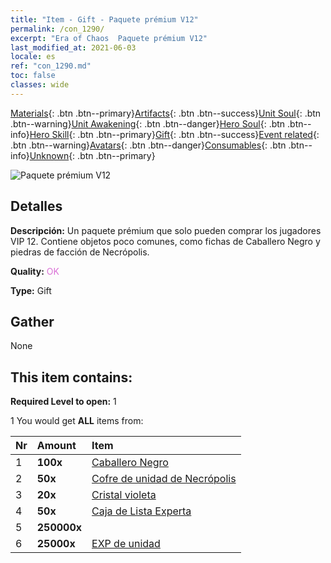 ```yaml
---
title: "Item - Gift - Paquete prémium V12"
permalink: /con_1290/
excerpt: "Era of Chaos  Paquete prémium V12"
last_modified_at: 2021-06-03
locale: es
ref: "con_1290.md"
toc: false
classes: wide
---
```

 [Materials](/ItemsES/){: .btn .btn--primary}[Artifacts](/ItemsES/Artifacts/){: .btn .btn--success}[Unit Soul](/ItemsES/UnitSoul/){: .btn .btn--warning}[Unit Awakening](/ItemsES/UnitAwakening/){: .btn .btn--danger}[Hero Soul](/ItemsES/HeroSoul/){: .btn .btn--info}[Hero Skill](/ItemsES/HeroSkill/){: .btn .btn--primary}[Gift](/ItemsES/Gift/){: .btn .btn--success}[Event related](/ItemsES/Events/){: .btn .btn--warning}[Avatars](/ItemsES/Avatars/){: .btn .btn--danger}[Consumables](/ItemsES/Consumables/){: .btn .btn--info}[Unknown](/ItemsES/Unknown/){: .btn .btn--primary}

 ![Paquete prémium V12](/images/t/i_905012.png)

## Detalles
 **Descripción:** Un paquete prémium que solo pueden comprar los jugadores VIP 12. Contiene objetos poco comunes, como fichas de Caballero Negro y piedras de facción de Necrópolis.

 **Quality:** <span style="color: #DA70D6">OK</span>

 **Type:** Gift

## Gather

  None

## This item contains:

 **Required Level to open:** 1

 1 You would get **ALL** items  from:

  | Nr | Amount |     Item    |
  |:---|:-------|:------------|
  | 1 |  **100x** | [Caballero Negro](/ItemsES/unt_213/) |  | 
  | 2 |  **50x** | [Cofre de unidad de Necrópolis](/ItemsES/con_1271/) |  | 
  | 3 |  **20x** | [Cristal violeta](/ItemsES/con_720/) |  | 
  | 4 |  **50x** | [Caja de Lista Experta](/ItemsES/con_760/) |  | 
  | 5 |  **250000x** | <i class="fas fa-coins"/> |  | 
  | 6 |  **25000x** | [EXP de unidad](/ItemsES/con_902/) |  | 
